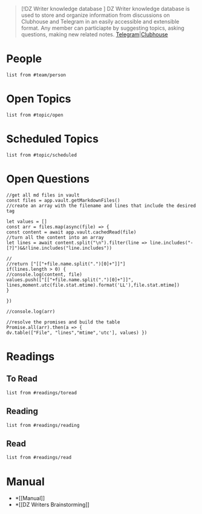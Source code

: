 > [!DZ Writer  knowledge database ]
>  DZ Writer  knowledge database is used to store and organize information from discussions on Clubhouse and Telegram in an easily accessible and extensible format. Any member can particiapte by suggesting topics, asking questions, making new related notes.
 [Telegram](https://t.me/+qEQKvn2FtvdlZDRk)|[Clubhouse](https://www.clubhouse.com/club/dz-writers?utm_medium=ch_club&utm_campaign=tK5uSCAUoRD_9Y2-WuleQw-125339)

# People
```dataview 
list from #team/person 
```
# Open Topics
```dataview 
list from #topic/open
```

# Scheduled Topics
```dataview 
list from #topic/scheduled
```

# Open Questions
```dataviewjs
//get all md files in vault 
const files = app.vault.getMarkdownFiles() 
//create an array with the filename and lines that include the desired tag 

let values = []
const arr = files.map(async(file) => { 
const content = await app.vault.cachedRead(file) 
//turn all the content into an array 
let lines = await content.split("\n").filter(line => line.includes("- [?]")&&!line.includes("line.includes")) 

//
//return ["[["+file.name.split(".")[0]+"]]"] 
if(lines.length > 0) {
//console.log(content, file)
values.push(["[["+file.name.split(".")[0]+"]]", lines,moment.utc(file.stat.mtime).format('LL'),file.stat.mtime])
}

})

//console.log(arr)

//resolve the promises and build the table 
Promise.all(arr).then(a => {  
dv.table(["File", "lines","mtime",'utc'], values) })

```

# Readings
## To Read
```dataview 
list from #readings/toread  
```
## Reading
```dataview 
list from #readings/reading  
```

## Read
```dataview 
list from #readings/read  
```

# Manual 
* *[[Manual]]
* *[[DZ Writers Brainstorming]]

